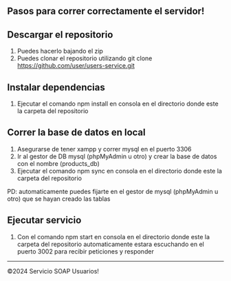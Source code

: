 ## Pasos para correr correctamente el servidor!

## Descargar el repositorio
1. Puedes hacerlo bajando el zip
2. Puedes clonar el repositorio utilizando git clone https://github.com/user/users-service.git

## Instalar dependencias
1. Ejecutar el comando npm install en consola en el directorio donde este la carpeta del repositorio

## Correr la base de datos en local
1. Asegurarse de tener xampp y correr mysql en el puerto 3306
2. Ir al gestor de DB mysql (phpMyAdmin u otro) y crear la base de datos con el nombre (products_db)
3. Ejecutar el comando npm sync en consola en el directorio donde este la carpeta del repositorio

PD: automaticamente puedes fijarte en el gestor de mysql (phpMyAdmin u otro) que se hayan creado las tablas

## Ejecutar servicio
1. Con el comando npm start en consola en el directorio donde este la carpeta del repositorio automaticamente estara escuchando en el puerto 3002 para recibir peticiones y responder


------------------------------
©2024 Servicio SOAP Usuarios!
